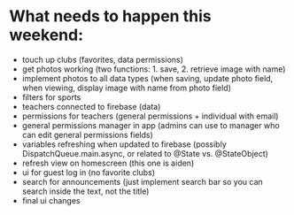 # What needs to happen this weekend:

- touch up clubs (favorites, data permissions)
- get photos working (two functions: 1. save, 2. retrieve image with name)
- implement photos to all data types (when saving, update photo field, when viewing, display image with name from photo field)
- filters for sports
- teachers connected to firebase (data)
- permissions for teachers (general permissions + individual with email)
- general permissions manager in app (admins can use to manager who can edit general permissions fields)
- variables refreshing when updated to firebase (possibly DispatchQueue.main.async, or related to @State vs. @StateObject)
- refresh view on homescreen (this one is aiden)
- ui for guest log in (no favorite clubs)
- search for announcements (just implement search bar so you can search inside the text, not the title)
- final ui changes
